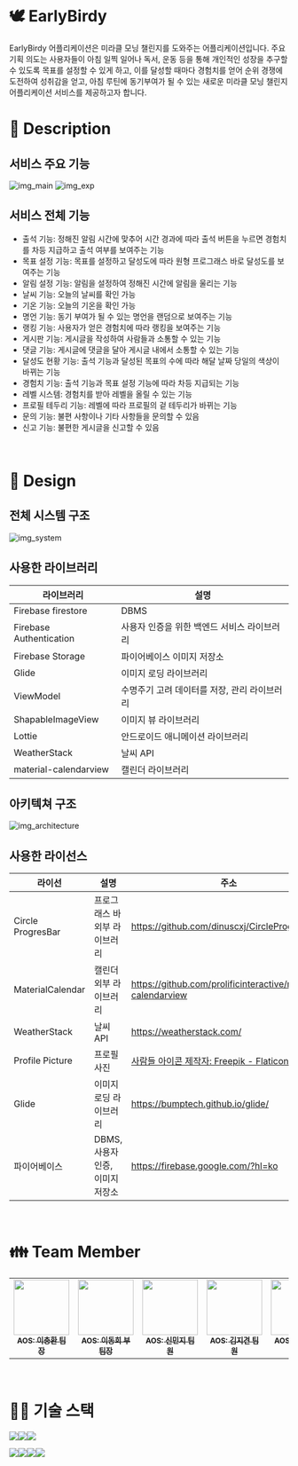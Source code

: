 # 🕊 **EarlyBirdy**
EarlyBirdy 어플리케이션은 미라클 모닝 챌린지를 도와주는 어플리케이션입니다. 주요 기획 의도는 사용자들이 아침 일찍 일어나 독서, 운동 등을 통해 개인적인 성장을 추구할 수 있도록 목표를 설정할 수 있게 하고, 이를 달성할 때마다 경험치를 얻어 순위 경쟁에 도전하여 성취감을 얻고, 아침 루틴에 동기부여가 될 수 있는 새로운 미라클 모닝 챌린지 어플리케이션 서비스를 제공하고자 합니다.
</br>

# 📃 **Description**
## 서비스 주요 기능
![img_main](https://github.com/AndroidEarlyBirdy/EarlyBirdy/assets/86705733/c85757ca-97db-492f-b87a-c0b6a66e0fb1)
![img_exp](https://github.com/AndroidEarlyBirdy/EarlyBirdy/assets/86705733/b2541a4c-3f9b-43ba-923b-6772f31141d8)


## 서비스 전체 기능
* 출석 기능: 정해진 알림 시간에 맞추어 시간 경과에 따라  출석 버튼을 누르면 경험치를 차등 지급하고 출석 여부를 보여주는 기능
* 목표 설정 기능: 목표를 설정하고 달성도에 따라 원형 프로그래스 바로 달성도를 보여주는 기능
* 알림 설정 기능: 알림을 설정하여 정해진 시간에 알림을 울리는 기능
* 날씨 기능: 오늘의 날씨를 확인 가능
* 기온 기능: 오늘의 기온을 확인 가능
* 명언 기능: 동기 부여가 될 수 있는 명언을 랜덤으로 보여주는 기능
* 랭킹 기능: 사용자가 얻은 경험치에 따라 랭킹을 보여주는 기능
* 게시판 기능: 게시글을 작성하여 사람들과 소통할 수 있는 기능
* 댓글 기능: 게시글에 댓글을 달아 게시글 내에서 소통할 수 있는 기능
* 달성도 현황 기능: 출석 기능과 달성된 목표의 수에 따라 해달 날짜 당일의 색상이 바뀌는 기능
* 경험치 기능: 출석 기능과 목표 설정 기능에 따라 차등 지급되는 기능
* 레벨 시스템: 경험치를 받아 레벨을 올릴 수 있는 기능
* 프로필 테두리 기능: 레벨에 따라 프로필의 겉 테두리가 바뀌는 기능
* 문의 기능: 불편 사항이나 기타 사항들을 문의할 수 있음
* 신고 기능: 불편한 게시글을 신고할 수 있음

</br>

# 📝 **Design**
## 전체 시스템 구조
![img_system](https://github.com/AndroidEarlyBirdy/EarlyBirdy/assets/86705733/e67d5934-c70f-467e-a829-4ee7c54ac71e)

## 사용한 라이브러리
|라이브러리|설명|
|---|---|
|Firebase firestore|DBMS|
|Firebase Authentication|사용자 인증을 위한 백엔드 서비스 라이브러리|
|Firebase Storage|파이어베이스 이미지 저장소|
|Glide|이미지 로딩 라이브러리|
|ViewModel|수명주기 고려 데이터를 저장, 관리 라이브러리|
|ShapableImageView|이미지 뷰 라이브러리|
|Lottie|안드로이드 애니메이션 라이브러리|
|WeatherStack|날씨 API|
|material-calendarview|캘린더 라이브러리|

## 아키텍쳐 구조
![img_architecture](https://github.com/AndroidEarlyBirdy/EarlyBirdy/assets/86705733/32c5e151-1e1c-49f3-88c9-b18985cb86e0)


## 사용한 라이선스
|라이선|설명|주소|
|---|---|---|
|Circle ProgresBar|프로그래스 바 외부 라이브러리|https://github.com/dinuscxj/CircleProgressBar|
|MaterialCalendar|캘린더 외부 라이브러리|https://github.com/prolificinteractive/material-calendarview|
|WeatherStack|날씨 API|https://weatherstack.com/|
|Profile Picture|프로필 사진 |<a href="https://www.flaticon.com/kr/free-icons/" title="사람들 아이콘">사람들 아이콘  제작자: Freepik - Flaticon</a>|
|Glide|이미지 로딩 라이브러리|https://bumptech.github.io/glide/|
|파이어베이스|DBMS, 사용자 인증, 이미지 저장소|https://firebase.google.com/?hl=ko|

</br>

#  👪 **Team Member**
<table>
  <tbody>
    <tr>
      <td align="center"><a href="https://github.com/LeeChoongHwan"><img src="https://avatars.githubusercontent.com/u/102038187?v=4" width="100px;"><br /><sub><b>AOS: 이충환 팀장</b></sub></a><br /></a></td>
      <td align="center"><a href="https://github.com/LeeDonghee0917"><img src="https://avatars.githubusercontent.com/u/86705733?v=4" width="100px;"><br /><sub><b>AOS: 이동희 부팀장</b></sub></a><br /></a></td>
      <td align="center"><a href="https://github.com/minji05"><img src="https://avatars.githubusercontent.com/u/65258441?v=4" width="100px;"><br /><sub><b>AOS: 신민지 팀원</b></sub></a><br /></a></td>
      <td align="center"><a href="https://github.com/Odin5din"><img src=https://avatars.githubusercontent.com/u/133902344?v=4" width="100px;"><br /><sub><b>AOS: 김지견 팀원</b></sub></a><br /></a></td>
      <td align="center"><a href="https://github.com/SeungYoonPark"><img src="https://avatars.githubusercontent.com/u/139108875?v=4" width="100px;"><br /><sub><b>AOS: 박승윤 팀원</b></sub></a><br /></a></td>
     <tr/>
  </tbody>
</table>
</br>

# 👩‍💻 **기술 스택**
<img src="https://img.shields.io/badge/Kotlin-7F52FF?style=for-the-badge&logo=Kotlin&logoColor=white"><img src="https://img.shields.io/badge/Android-3DDC84?style=for-the-badge&logo=Android&logoColor=white"><img src="https://img.shields.io/badge/Firebase-FFCA28?style=for-the-badge&logo=firebase&logoColor=white">

<img src="https://img.shields.io/badge/github-181717?style=for-the-badge&logo=github&logoColor=white"><img src="https://img.shields.io/badge/git-F05032?style=for-the-badge&logo=git&logoColor=white"><img src="https://img.shields.io/badge/gradle-02303A?style=for-the-badge&logo=gradle&logoColor=white"><img src="https://img.shields.io/badge/figma-F24E1E?style=for-the-badge&logo=figma&logoColor=white">

</br>
